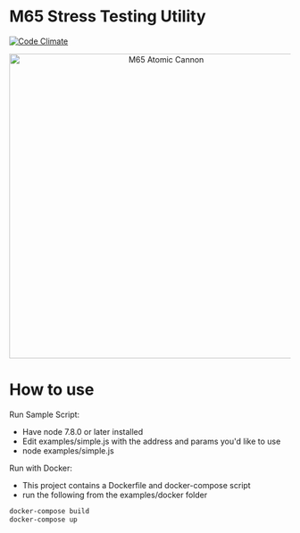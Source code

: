 # M65 Stress Testing Utility
[![Code Climate](https://codeclimate.com/github/briancw/m65/badges/gpa.svg)](https://codeclimate.com/github/briancw/m65)

<p align="center">
  <a href="https://yarnpkg.com/">
    <img alt="M65 Atomic Cannon" src="http://i.imgur.com/IoJ4AGS.gif" width="546">
  </a>
</p>

# How to use
Run Sample Script:
- Have node 7.8.0 or later installed
- Edit examples/simple.js with the address and params you'd like to use
- node examples/simple.js

Run with Docker:
- This project contains a Dockerfile and docker-compose script
- run the following from the examples/docker folder
```bash
docker-compose build
docker-compose up
```
